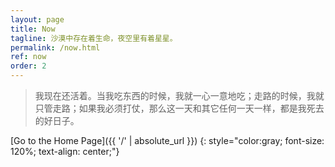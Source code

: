```yaml
---
layout: page
title: Now
tagline: 沙漠中存在着生命，夜空里有着星星。
permalink: /now.html
ref: now
order: 2
---
```


>我现在还活着。当我吃东西的时候，我就一心一意地吃；走路的时候，我就只管走路；如果我必须打仗，那么这一天和其它任何一天一样，都是我死去的好日子。

[Go to the Home Page]({{ '/' | absolute_url }}) 
{: style="color:gray; font-size: 120%; text-align: center;"}

